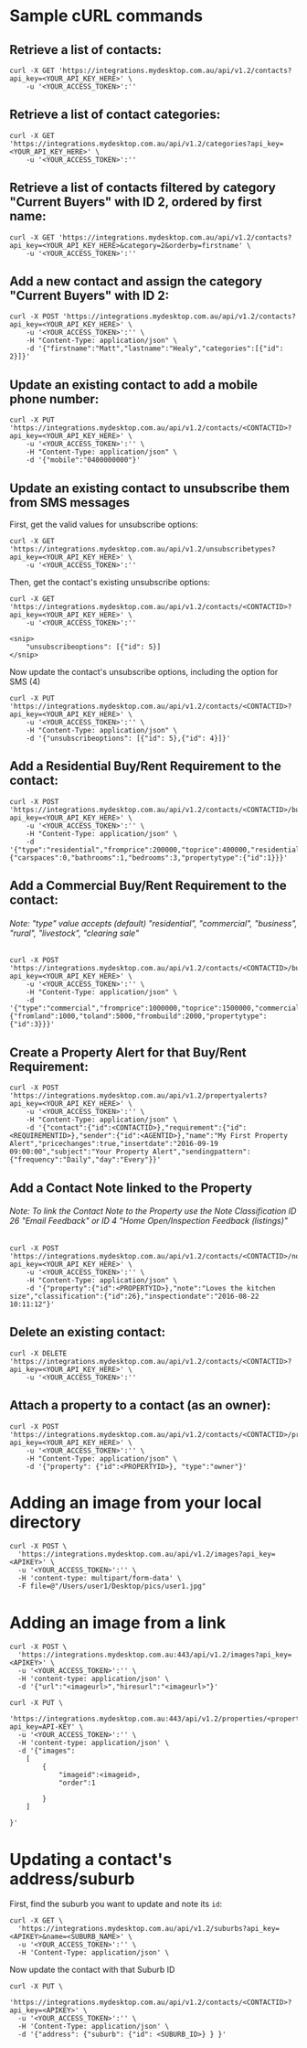 # Sample cURL commands

## Retrieve a list of contacts:

```
curl -X GET 'https://integrations.mydesktop.com.au/api/v1.2/contacts?api_key=<YOUR_API_KEY_HERE>' \
    -u '<YOUR_ACCESS_TOKEN>':''
```

## Retrieve a list of contact categories:

```
curl -X GET 'https://integrations.mydesktop.com.au/api/v1.2/categories?api_key=<YOUR_API_KEY_HERE>' \
    -u '<YOUR_ACCESS_TOKEN>':''
```

## Retrieve a list of contacts filtered by category "Current Buyers" with ID 2, ordered by first name:

```
curl -X GET 'https://integrations.mydesktop.com.au/api/v1.2/contacts?api_key=<YOUR_API_KEY_HERE>&category=2&orderby=firstname' \
    -u '<YOUR_ACCESS_TOKEN>':''
```

## Add a new contact and assign the category "Current Buyers" with ID 2:

```
curl -X POST 'https://integrations.mydesktop.com.au/api/v1.2/contacts?api_key=<YOUR_API_KEY_HERE>' \
    -u '<YOUR_ACCESS_TOKEN>':'' \
    -H "Content-Type: application/json" \
    -d '{"firstname":"Matt","lastname":"Healy","categories":[{"id": 2}]}'
```

## Update an existing contact to add a mobile phone number:

```
curl -X PUT 'https://integrations.mydesktop.com.au/api/v1.2/contacts/<CONTACTID>?api_key=<YOUR_API_KEY_HERE>' \
    -u '<YOUR_ACCESS_TOKEN>':'' \
    -H "Content-Type: application/json" \
    -d '{"mobile":"0400000000"}'
```

## Update an existing contact to unsubscribe them from SMS messages

First, get the valid values for unsubscribe options:

```
curl -X GET 'https://integrations.mydesktop.com.au/api/v1.2/unsubscribetypes?api_key=<YOUR_API_KEY_HERE>' \
    -u '<YOUR_ACCESS_TOKEN>':''
```

Then, get the contact's existing unsubscribe options:

```
curl -X GET 'https://integrations.mydesktop.com.au/api/v1.2/contacts/<CONTACTID>?api_key=<YOUR_API_KEY_HERE>' \
    -u '<YOUR_ACCESS_TOKEN>':''

<snip>
    "unsubscribeoptions": [{"id": 5}]
</snip>

```

Now update the contact's unsubscribe options, including the option for SMS (4)

```
curl -X PUT 'https://integrations.mydesktop.com.au/api/v1.2/contacts/<CONTACTID>?api_key=<YOUR_API_KEY_HERE>' \
    -u '<YOUR_ACCESS_TOKEN>':'' \
    -H "Content-Type: application/json" \
    -d '{"unsubscribeoptions": [{"id": 5},{"id": 4}]}'
```

## Add a Residential Buy/Rent Requirement to the contact:

```
curl -X POST 'https://integrations.mydesktop.com.au/api/v1.2/contacts/<CONTACTID>/buyrent?api_key=<YOUR_API_KEY_HERE>' \
    -u '<YOUR_ACCESS_TOKEN>':'' \
    -H "Content-Type: application/json" \
    -d '{"type":"residential","fromprice":200000,"toprice":400000,"residential":{"carspaces":0,"bathrooms":1,"bedrooms":3,"propertytype":{"id":1}}}'
```

## Add a Commercial Buy/Rent Requirement to the contact:
###### Note: "type" value accepts (default) "residential", "commercial", "business", "rural", "livestock", "clearing sale"

```
curl -X POST 'https://integrations.mydesktop.com.au/api/v1.2/contacts/<CONTACTID>/buyrent?api_key=<YOUR_API_KEY_HERE>' \
    -u '<YOUR_ACCESS_TOKEN>':'' \
    -H "Content-Type: application/json" \
    -d '{"type":"commercial","fromprice":1000000,"toprice":1500000,"commercial":{"fromland":1000,"toland":5000,"frombuild":2000,"propertytype":{"id":3}}}'
```

## Create a Property Alert for that Buy/Rent Requirement:

```
curl -X POST 'https://integrations.mydesktop.com.au/api/v1.2/propertyalerts?api_key=<YOUR_API_KEY_HERE>' \
    -u '<YOUR_ACCESS_TOKEN>':'' \
    -H "Content-Type: application/json" \
    -d '{"contact":{"id":<CONTACTID>},"requirement":{"id":<REQUIREMENTID>},"sender":{"id":<AGENTID>},"name":"My First Property Alert","pricechanges":true,"insertdate":"2016-09-19 09:00:00","subject":"Your Property Alert","sendingpattern":{"frequency":"Daily","day":"Every"}}'
```

## Add a Contact Note linked to the Property
###### Note: To link the Contact Note to the Property use the Note Classification ID 26 "Email Feedback" or ID 4 "Home Open/Inspection Feedback (listings)"
```
curl -X POST 'https://integrations.mydesktop.com.au/api/v1.2/contacts/<CONTACTID>/notes?api_key=<YOUR_API_KEY_HERE>' \
    -u '<YOUR_ACCESS_TOKEN>':'' \
    -H "Content-Type: application/json" \
    -d '{"property":{"id":<PROPERTYID>},"note":"Loves the kitchen size","classification":{"id":26},"inspectiondate":"2016-08-22 10:11:12"}'
```

## Delete an existing contact:

```
curl -X DELETE 'https://integrations.mydesktop.com.au/api/v1.2/contacts/<CONTACTID>?api_key=<YOUR_API_KEY_HERE>' \
    -u '<YOUR_ACCESS_TOKEN>':''
```

## Attach a property to a contact (as an owner):

```
curl -X POST 'https://integrations.mydesktop.com.au/api/v1.2/contacts/<CONTACTID>/properties?api_key=<YOUR_API_KEY_HERE>' \
    -u '<YOUR_ACCESS_TOKEN>':'' \
    -H "Content-Type: application/json" \
    -d '{"property": {"id":<PROPERTYID>}, "type":"owner"}'
```

# Adding an image from your local directory
```
curl -X POST \
  'https://integrations.mydesktop.com.au/api/v1.2/images?api_key=<APIKEY>' \
  -u '<YOUR_ACCESS_TOKEN>':'' \
  -H 'content-type: multipart/form-data' \
  -F file=@"/Users/user1/Desktop/pics/user1.jpg"
```

# Adding an image from a link
```
curl -X POST \
  'https://integrations.mydesktop.com.au:443/api/v1.2/images?api_key=<APIKEY>' \
  -u '<YOUR_ACCESS_TOKEN>':'' \
  -H 'content-type: application/json' \
  -d '{"url":"<imageurl>","hiresurl":"<imageurl>"}'

curl -X PUT \
  'https://integrations.mydesktop.com.au:443/api/v1.2/properties/<propertyid>?api_key=API-KEY' \
  -u '<YOUR_ACCESS_TOKEN>':'' \
  -H 'content-type: application/json' \
  -d '{"images":
	[
		{
			"imageid":<imageid>,
			"order":1
			
		}
	]
	
}'
```

# Updating a contact's address/suburb

First, find the suburb you want to update and note its `id`:

```
curl -X GET \
  'https://integrations.mydesktop.com.au/api/v1.2/suburbs?api_key=<APIKEY>&name=<SUBURB_NAME>' \
  -u '<YOUR_ACCESS_TOKEN>':'' \
  -H 'Content-Type: application/json' \
```

Now update the contact with that Suburb ID

```
curl -X PUT \
  'https://integrations.mydesktop.com.au/api/v1.2/contacts/<CONTACTID>?api_key=<APIKEY>' \
  -u '<YOUR_ACCESS_TOKEN>':'' \
  -H 'Content-Type: application/json' \
  -d '{"address": {"suburb": {"id": <SUBURB_ID>} } }'
```
